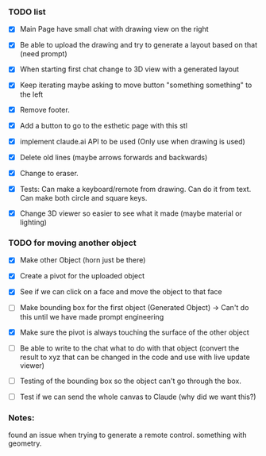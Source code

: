 ### TODO list
- [X] Main Page have small chat with drawing view on the right
- [X] Be able to upload the drawing and try to generate a layout based on that (need prompt)
- [X] When starting first chat change to 3D view with a generated layout
- [X] Keep iterating maybe asking to move button "something something" to the left
- [X] Remove footer.  
- [X] Add a button to go to the esthetic page with this stl
- [X] implement claude.ai API to be used (Only use when drawing is used)
- [X] Delete old lines (maybe arrows forwards and backwards)
- [X] Change to eraser.
- [X] Tests: Can make a keyboard/remote from drawing. Can do it from text. Can make both circle and square keys. 
- [X] Change 3D viewer so easier to see what it made (maybe material or lighting)


### TODO for moving another object
- [X] Make other Object (horn just be there)
- [X] Create a pivot for the uploaded object
- [X] See if we can click on a face and move the object to that face
- [ ] Make bounding box for the first object (Generated Object) -> Can't do this until we have made prompt engineering
- [X] Make sure the pivot is always touching the surface of the other object
- [ ] Be able to write to the chat what to do with that object (convert the result to xyz that can be changed in the code and use with live update viewer)
- [ ] Testing of the bounding box so the object can't go through the box.
- [ ] Test if we can send the whole canvas to Claude (why did we want this?)



### Notes:
found an issue when trying to generate a remote control. something with geometry.
